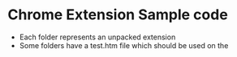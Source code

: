 # Chrome Extension Sample code

- Each folder represents an unpacked extension
- Some folders have a test.htm file which should be used on the
